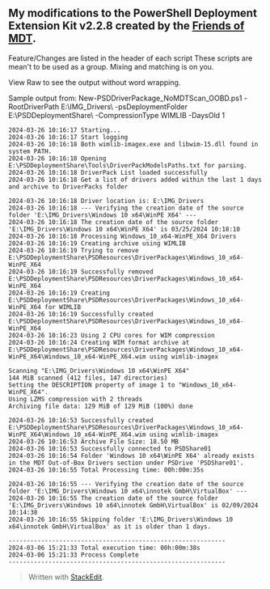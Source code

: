 

## My modifications to the PowerShell Deployment Extension Kit v2.2.8 created by the [Friends of MDT](https://github.com/FriendsOfMDT).

Feature/Changes are listed in the header of each script
These scripts are mean't to be used as a group. Mixing and matching is on you.

View Raw to see the output without word wrapping.

Sample output from:
New-PSDDriverPackage_NoMDTScan_OOBD.ps1 -RootDriverPath E:\IMG_Drivers\ -psDeploymentFolder E:\PSDDeploymentShare\ -CompressionType WIMLIB -DaysOld 1

    2024-03-26 10:16:17 Starting...
    2024-03-26 10:16:17 Start logging
    2024-03-26 10:16:18 Both wimlib-imagex.exe and libwim-15.dll found in system PATH.
    2024-03-26 10:16:18 Opening E:\PSDDeploymentShare\Tools\DriverPackModelsPaths.txt for parsing.
    2024-03-26 10:16:18 DriverPack List loaded successfully
    2024-03-26 10:16:18 Get a list of drivers added within the last 1 days and archive to DriverPacks folder
    
    2024-03-26 10:16:18 Driver location is: E:\IMG_Drivers
    2024-03-26 10:16:18 --- Verifying the creation date of the source folder 'E:\IMG_Drivers\Windows 10 x64\WinPE X64' ---
    2024-03-26 10:16:18 The creation date of the source folder 'E:\IMG_Drivers\Windows 10 x64\WinPE X64' is 03/25/2024 10:18:10
    2024-03-26 10:16:18 Processing Windows_10_x64-WinPE_X64 Drivers
    2024-03-26 10:16:19 Creating archive using WIMLIB
    2024-03-26 10:16:19 Trying to remove E:\PSDDeploymentShare\PSDResources\DriverPackages\Windows_10_x64-WinPE_X64
    2024-03-26 10:16:19 Successfully removed E:\PSDDeploymentShare\PSDResources\DriverPackages\Windows_10_x64-WinPE_X64
    2024-03-26 10:16:19 Creating E:\PSDDeploymentShare\PSDResources\DriverPackages\Windows_10_x64-WinPE_X64 for WIMLIB
    2024-03-26 10:16:19 Successfully created E:\PSDDeploymentShare\PSDResources\DriverPackages\Windows_10_x64-WinPE_X64
    2024-03-26 10:16:23 Using 2 CPU cores for WIM compression
    2024-03-26 10:16:24 Creating WIM format archive at E:\PSDDeploymentShare\PSDResources\DriverPackages\Windows_10_x64-WinPE_X64\Windows_10_x64-WinPE_X64.wim using wimlib-imagex
    
    Scanning "E:\IMG_Drivers\Windows 10 x64\WinPE X64"
    144 MiB scanned (412 files, 147 directories)
    Setting the DESCRIPTION property of image 1 to "Windows_10_x64-WinPE_X64".
    Using LZMS compression with 2 threads
    Archiving file data: 129 MiB of 129 MiB (100%) done
    
    2024-03-26 10:16:53 Successfully created E:\PSDDeploymentShare\PSDResources\DriverPackages\Windows_10_x64-WinPE_X64\Windows_10_x64-WinPE_X64.wim using wimlib-imagex
    2024-03-26 10:16:53 Archive File Size: 18.50 MB
    2024-03-26 10:16:53 Successfully connected to PSDShare01
    2024-03-26 10:16:54 Folder 'Windows 10 x64\WinPE X64' already exists in the MDT Out-of-Box Drivers section under PSDrive 'PSDShare01'.
    2024-03-26 10:16:55 Total Processing time: 00h:00m:35s
    
    2024-03-26 10:16:55 --- Verifying the creation date of the source folder 'E:\IMG_Drivers\Windows 10 x64\innotek GmbH\VirtualBox' ---
    2024-03-26 10:16:55 The creation date of the source folder 'E:\IMG_Drivers\Windows 10 x64\innotek GmbH\VirtualBox' is 02/09/2024 10:14:38
    2024-03-26 10:16:55 Skipping folder 'E:\IMG_Drivers\Windows 10 x64\innotek GmbH\VirtualBox' as it is older than 1 days.
    
    ------------------------------------------------------------
    2024-03-06 15:21:33 Total execution time: 00h:00m:38s
    2024-03-06 15:21:33 Process Complete
    ------------------------------------------------------------
> Written with [StackEdit](https://stackedit.io/).
